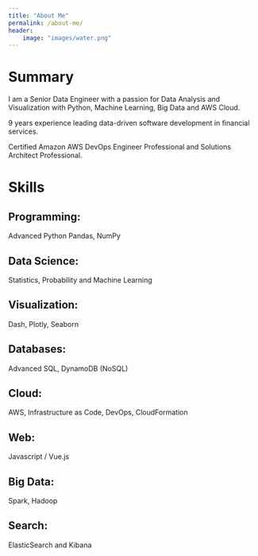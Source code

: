 ```yaml
---
title: "About Me"
permalink: /about-me/
header:
    image: "images/water.png"
---
```


# Summary

I am a Senior Data Engineer with a passion for Data Analysis and Visualization with Python, Machine Learning, Big Data and AWS Cloud.

9 years experience leading data-driven software development in financial services. 

Certified Amazon AWS DevOps Engineer Professional and Solutions Architect Professional.

# Skills

## Programming: 
Advanced Python Pandas, NumPy
## Data Science:
 Statistics, Probability and Machine Learning
## Visualization: 
Dash, Plotly, Seaborn

## Databases: 
Advanced SQL, DynamoDB (NoSQL)
## Cloud: 
AWS, Infrastructure as Code, DevOps, CloudFormation
## Web: 
Javascript / Vue.js
## Big Data: 
Spark, Hadoop
## Search: 
ElasticSearch and Kibana

